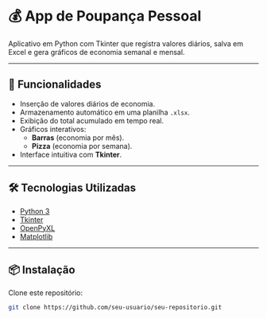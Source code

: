 # 💰 App de Poupança Pessoal

Aplicativo em Python com Tkinter que registra valores diários, salva em Excel e gera gráficos de economia semanal e mensal.

---

## 🚀 Funcionalidades
- Inserção de valores diários de economia.
- Armazenamento automático em uma planilha `.xlsx`.
- Exibição do total acumulado em tempo real.
- Gráficos interativos:
  - **Barras** (economia por mês).
  - **Pizza** (economia por semana).
- Interface intuitiva com **Tkinter**.

---

## 🛠️ Tecnologias Utilizadas
- [Python 3](https://www.python.org/)
- [Tkinter](https://docs.python.org/3/library/tkinter.html)
- [OpenPyXL](https://openpyxl.readthedocs.io/)
- [Matplotlib](https://matplotlib.org/)

---

## 📦 Instalação

Clone este repositório:

```bash
git clone https://github.com/seu-usuario/seu-repositorio.git
